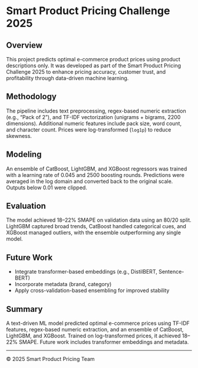 # Smart Product Pricing Challenge 2025

## Overview
This project predicts optimal e-commerce product prices using product descriptions only. It was developed as part of the Smart Product Pricing Challenge 2025 to enhance pricing accuracy, customer trust, and profitability through data-driven machine learning.

## Methodology
The pipeline includes text preprocessing, regex-based numeric extraction (e.g., “Pack of 2”), and TF-IDF vectorization (unigrams + bigrams, 2200 dimensions). Additional numeric features include pack size, word count, and character count. Prices were log-transformed (`log1p`) to reduce skewness.

## Modeling
An ensemble of CatBoost, LightGBM, and XGBoost regressors was trained with a learning rate of 0.045 and 2500 boosting rounds. Predictions were averaged in the log domain and converted back to the original scale. Outputs below 0.01 were clipped.

## Evaluation
The model achieved 18–22% SMAPE on validation data using an 80/20 split. LightGBM captured broad trends, CatBoost handled categorical cues, and XGBoost managed outliers, with the ensemble outperforming any single model.

## Future Work
- Integrate transformer-based embeddings (e.g., DistilBERT, Sentence-BERT)
- Incorporate metadata (brand, category)
- Apply cross-validation-based ensembling for improved stability

## Summary 
A text-driven ML model predicted optimal e-commerce prices using TF-IDF features, regex-based numeric extraction, and an ensemble of CatBoost, LightGBM, and XGBoost. Trained on log-transformed prices, it achieved 18–22% SMAPE. Future work includes transformer embeddings and metadata.

---
© 2025 Smart Product Pricing Team

